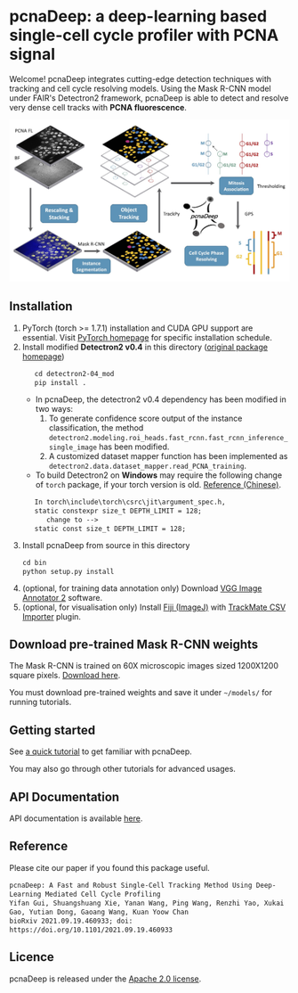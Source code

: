 # pcnaDeep: a deep-learning based single-cell cycle profiler with PCNA signal

Welcome! pcnaDeep integrates cutting-edge detection techniques with tracking and cell cycle resolving models.
Using the Mask R-CNN model under FAIR's Detectron2 framework, pcnaDeep is able to detect and resolve very dense cell tracks with __PCNA fluorescence__.

<img src="/tutorial/assets/overview.jpg" alt="overview" width="800" />

## Installation
1. PyTorch (torch >= 1.7.1) installation and CUDA GPU support are essential. Visit [PyTorch homepage](https://pytorch.org/) for specific installation schedule.
2. Install modified __Detectron2 v0.4__ in this directory ([original package homepage](https://github.com/facebookresearch/detectron2))
   ```angular2html
      cd detectron2-04_mod
      pip install .
   ```
   - In pcnaDeep, the detectron2 v0.4 dependency has been modified in two ways:
      1. To generate confidence score output of the instance classification, the method `detectron2.modeling.roi_heads.fast_rcnn.fast_rcnn_inference_single_image` has been modified.
      2. A customized dataset mapper function has been implemented as `detectron2.data.dataset_mapper.read_PCNA_training`.
   - To build Detectron2 on __Windows__ may require the following change of `torch` package, if your torch version is old. [Reference (Chinese)](https://blog.csdn.net/weixin_42644340/article/details/109178660).
    ```angular2html
       In torch\include\torch\csrc\jit\argument_spec.h,
       static constexpr size_t DEPTH_LIMIT = 128;
          change to -->
       static const size_t DEPTH_LIMIT = 128;
    ```
3. Install pcnaDeep from source in this directory
   ```
   cd bin
   python setup.py install
   ```
4. (optional, for training data annotation only) Download [VGG Image Annotator 2](https://www.robots.ox.ac.uk/~vgg/software/via/) software.
5. (optional, for visualisation only) Install [Fiji (ImageJ)](https://fiji.sc/) with [TrackMate CSV Importer](https://github.com/tinevez/TrackMate-CSVImporter) plugin.

## Download pre-trained Mask R-CNN weights

The Mask R-CNN is trained on 60X microscopic images sized 1200X1200 square pixels. [Download here](https://zenodo.org/record/5515771/files/mrcnn_sat_rot_aug.pth?download=1).

You must download pre-trained weights and save it under `~/models/` for running tutorials.

## Getting started

See [a quick tutorial](tutorial/getting_started.ipynb) to get familiar with pcnaDeep.

You may also go through other tutorials for advanced usages.

## API Documentation

API documentation is available [here](API_documentation_v1.pdf).

## Reference

Please cite our paper if you found this package useful. 
```
pcnaDeep: A Fast and Robust Single-Cell Tracking Method Using Deep-Learning Mediated Cell Cycle Profiling
Yifan Gui, Shuangshuang Xie, Yanan Wang, Ping Wang, Renzhi Yao, Xukai Gao, Yutian Dong, Gaoang Wang, Kuan Yoow Chan
bioRxiv 2021.09.19.460933; doi: https://doi.org/10.1101/2021.09.19.460933
```

## Licence

pcnaDeep is released under the [Apache 2.0 license](LICENSE).
